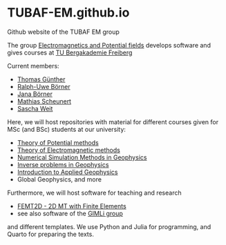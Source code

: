 # TUBAF-EM.github.io
Github website of the TUBAF EM group

The group [Electromagnetics and Potential fields](https://tu-freiberg.de/en/geophysics/electromagnetics-and-potential-methods-working-group) develops software and gives courses at [TU Bergakademie Freiberg](https://tu-freiberg.de)

Current members:
* [Thomas Günther](https://github.com/halbmy)
* [Ralph-Uwe Börner](https://github.com/ruboerner)
* [Jana Börner](https://github.com/boerner4)
* [Mathias Scheunert](https://github.com/mathias-scheunert)
* [Sascha Weit](https://github.com/s-weit)

Here, we will host repositories with material for different courses given for MSc (and BSc) students at our university:
* [Theory of Potential methods](https://github.com/ruboerner/Potential_Theory)
* [Theory of Electromagnetic methods](https://github.com/ruboerner/ThEM)
* [Numerical Simulation Methods in Geophysics](https://github.com/halbmy/NumericalGeophysics)
* [Inverse problems in Geophysics](https://github.com/halbmy/IJulia)
* [Introduction to Applied Geophysics](https://github.com/halbmy/GeophysicalMethods)
* Global Geophysics, and more

Furthermore, we will host software for teaching and research
* [FEMT2D - 2D MT with Finite Elements](https://github.com/ruboerner/FEMT2D)
* see also software of the [GIMLi group](https://github.com/gimli-org)

and different templates. We use Python and Julia for programming, and Quarto for preparing the texts.
